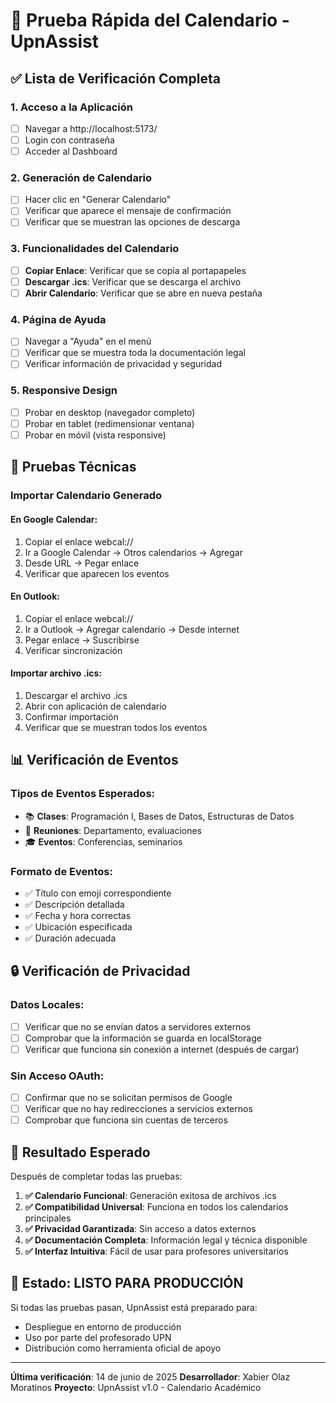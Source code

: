 # 🧪 Prueba Rápida del Calendario - UpnAssist

## ✅ Lista de Verificación Completa

### 1. **Acceso a la Aplicación**
- [ ] Navegar a http://localhost:5173/
- [ ] Login con contraseña
- [ ] Acceder al Dashboard

### 2. **Generación de Calendario**
- [ ] Hacer clic en "Generar Calendario"
- [ ] Verificar que aparece el mensaje de confirmación
- [ ] Verificar que se muestran las opciones de descarga

### 3. **Funcionalidades del Calendario**
- [ ] **Copiar Enlace**: Verificar que se copia al portapapeles
- [ ] **Descargar .ics**: Verificar que se descarga el archivo
- [ ] **Abrir Calendario**: Verificar que se abre en nueva pestaña

### 4. **Página de Ayuda**
- [ ] Navegar a "Ayuda" en el menú
- [ ] Verificar que se muestra toda la documentación legal
- [ ] Verificar información de privacidad y seguridad

### 5. **Responsive Design**
- [ ] Probar en desktop (navegador completo)
- [ ] Probar en tablet (redimensionar ventana)
- [ ] Probar en móvil (vista responsive)

## 🔧 Pruebas Técnicas

### **Importar Calendario Generado**

#### En Google Calendar:
1. Copiar el enlace webcal://
2. Ir a Google Calendar → Otros calendarios → Agregar
3. Desde URL → Pegar enlace
4. Verificar que aparecen los eventos

#### En Outlook:
1. Copiar el enlace webcal://
2. Ir a Outlook → Agregar calendario → Desde internet
3. Pegar enlace → Suscribirse
4. Verificar sincronización

#### Importar archivo .ics:
1. Descargar el archivo .ics
2. Abrir con aplicación de calendario
3. Confirmar importación
4. Verificar que se muestran todos los eventos

## 📊 Verificación de Eventos

### **Tipos de Eventos Esperados:**
- 📚 **Clases**: Programación I, Bases de Datos, Estructuras de Datos
- 👥 **Reuniones**: Departamento, evaluaciones
- 🎓 **Eventos**: Conferencias, seminarios

### **Formato de Eventos:**
- ✅ Título con emoji correspondiente
- ✅ Descripción detallada
- ✅ Fecha y hora correctas
- ✅ Ubicación especificada
- ✅ Duración adecuada

## 🔒 Verificación de Privacidad

### **Datos Locales:**
- [ ] Verificar que no se envían datos a servidores externos
- [ ] Comprobar que la información se guarda en localStorage
- [ ] Verificar que funciona sin conexión a internet (después de cargar)

### **Sin Acceso OAuth:**
- [ ] Confirmar que no se solicitan permisos de Google
- [ ] Verificar que no hay redirecciones a servicios externos
- [ ] Comprobar que funciona sin cuentas de terceros

## 🎯 Resultado Esperado

Después de completar todas las pruebas:

1. **✅ Calendario Funcional**: Generación exitosa de archivos .ics
2. **✅ Compatibilidad Universal**: Funciona en todos los calendarios principales
3. **✅ Privacidad Garantizada**: Sin acceso a datos externos
4. **✅ Documentación Completa**: Información legal y técnica disponible
5. **✅ Interfaz Intuitiva**: Fácil de usar para profesores universitarios

## 🚀 **Estado: LISTO PARA PRODUCCIÓN**

Si todas las pruebas pasan, UpnAssist está preparado para:
- Despliegue en entorno de producción
- Uso por parte del profesorado UPN
- Distribución como herramienta oficial de apoyo

---

**Última verificación**: 14 de junio de 2025
**Desarrollador**: Xabier Olaz Moratinos
**Proyecto**: UpnAssist v1.0 - Calendario Académico
